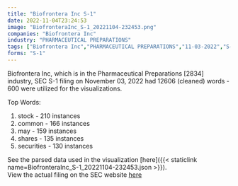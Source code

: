 ```yaml
---
title: "Biofrontera Inc S-1"
date: 2022-11-04T23:24:53
image: "BiofronteraInc_S-1_20221104-232453.png"
companies: "Biofrontera Inc"
industry: "PHARMACEUTICAL PREPARATIONS"
tags: ["Biofrontera Inc","PHARMACEUTICAL PREPARATIONS","11-03-2022","S-1"]
forms: "S-1"
---
```

Biofrontera Inc, which is in the Pharmaceutical Preparations [2834] industry, SEC S-1 filing on November 03, 2022 had 12606 (cleaned) words - 600 were utilized for the visualizations.

Top Words:
1. stock - 210 instances
2. common - 166 instances
3. may - 159 instances
4. shares - 135 instances
5. securities - 130 instances


See the parsed data used in the visualization [here]({{< staticlink name=BiofronteraInc_S-1_20221104-232453.json >}}).  
View the actual filing on the SEC website [here](https://www.sec.gov/Archives/edgar/data/1858685/0001493152-22-030252.txt)